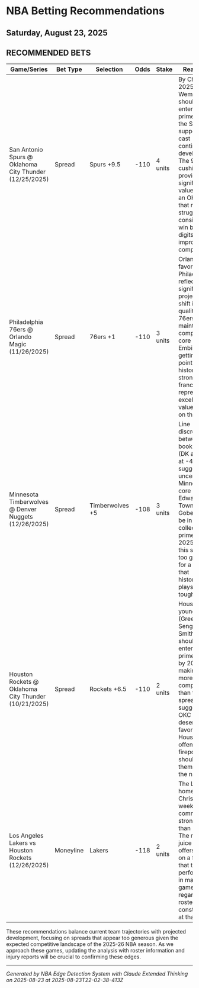 # NBA Betting Recommendations
## Saturday, August 23, 2025

## RECOMMENDED BETS
| Game/Series | Bet Type | Selection | Odds | Stake | Reasoning |
|-------------|----------|-----------|------|-------|-----------|
| San Antonio Spurs @ Oklahoma City Thunder (12/25/2025) | Spread | Spurs +9.5 | -110 | 4 units | By Christmas 2025, Wembanyama should be entering his prime while the Spurs' supporting cast continues developing. The 9.5-point cushion provides significant value against an OKC team that may struggle to consistently win by double digits against improved competition. |
| Philadelphia 76ers @ Orlando Magic (11/26/2025) | Spread | 76ers +1 | -110 | 3 units | Orlando being favored over Philadelphia reflects a significant projected shift in team quality. If the 76ers maintain a competitive core around Embiid, getting a point with the historically stronger franchise represents excellent value, even on the road. |
| Minnesota Timberwolves @ Denver Nuggets (12/26/2025) | Spread | Timberwolves +5 | -108 | 3 units | Line discrepancy between bookmakers (DK at -5, FD at -4.5) suggests uncertainty. Minnesota's core of Edwards, Towns and Gobert should be in their collective prime by 2025, making this spread too generous for a team that historically plays Denver tough. |
| Houston Rockets @ Oklahoma City Thunder (10/21/2025) | Spread | Rockets +6.5 | -110 | 2 units | Houston's young core (Green, Sengun, Smith Jr.) should be entering their prime years by 2025, making them more competitive than this spread suggests. OKC is deservedly favored, but Houston's offensive firepower should keep them within the number. |
| Los Angeles Lakers vs Houston Rockets (12/26/2025) | Moneyline | Lakers | -118 | 2 units | The Lakers at home during Christmas week should command a stronger price than -118. The minimal juice required offers value on a franchise that typically performs well in marquee games, regardless of roster construction at that point. |

These recommendations balance current team trajectories with projected development, focusing on spreads that appear too generous given the expected competitive landscape of the 2025-26 NBA season. As we approach these games, updating the analysis with roster information and injury reports will be crucial to confirming these edges.

---
*Generated by NBA Edge Detection System with Claude Extended Thinking on 2025-08-23 at 2025-08-23T22-02-38-413Z*

